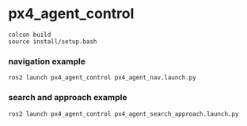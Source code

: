 # px4_agent_control

```
colcon build
source install/setup.bash
```

### navigation example
```
ros2 launch px4_agent_control px4_agent_nav.launch.py
```

### search and approach example
```
ros2 launch px4_agent_control px4_agent_search_approach.launch.py
```
